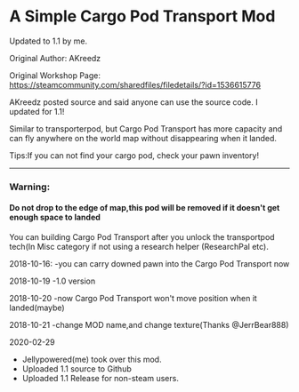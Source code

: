 # A Simple Cargo Pod Transport Mod
Updated to 1.1 by me.
 
Original Author: AKreedz

Original Workshop Page: https://steamcommunity.com/sharedfiles/filedetails/?id=1536615776

AKreedz posted source and said anyone can use the source code. I updated for 1.1! 

Similar to transporterpod, but Cargo Pod Transport has more capacity and can fly anywhere on the world map without disappearing when it landed.

Tips:If you can not find your cargo pod, check your pawn inventory!

---
### Warning:
#### Do not drop to the edge of map,this pod will be removed if it doesn't get enough space to landed

You can building Cargo Pod Transport after you unlock the transportpod tech(In Misc category if not using a research helper (ResearchPal etc).

2018-10-16:
-you can carry downed pawn into the Cargo Pod Transport now

2018-10-19
-1.0 version

2018-10-20
-now Cargo Pod Transport won't move position when it landed(maybe)

2018-10-21
-change MOD name,and change texture(Thanks @JerrBear888)

2020-02-29 
- Jellypowered(me) took over this mod. 
- Uploaded 1.1 source to Github
- Uploaded 1.1 Release for non-steam users. 
